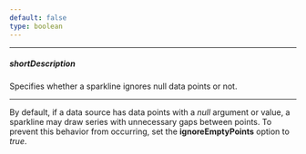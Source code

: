 ```yaml
---
default: false
type: boolean
---
```

---
##### shortDescription
Specifies whether a sparkline ignores null data points or not.

---
By default, if a data source has data points with a _null_ argument or value, a sparkline may draw series with unnecessary gaps between points. To prevent this behavior from occurring, set the **ignoreEmptyPoints** option to *true*.